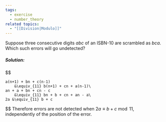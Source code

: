 ```yaml
---
tags:
  - exercise
  - number_theory
related topics:
  - "[[Division|Modulo]]"
---
```

Suppose three consecutive digits $abc$ of an ISBN-10 are scrambled as $bca$. Which such errors will go undetected?
##### Solution:
$$

	a(n+1) + bn + c(n-1) 
		&\equiv_{11} b(n+1) + cn + a(n-1)\
	an + a + bn + cn - c
		&\equiv_{11} bn + b + cn + an - a\
	2a &\equiv_{11} b + c

$$
Therefore errors are not detected when $2a\equiv b + c\ \operatorname{mod}\ 11$, independently of the position of the error.